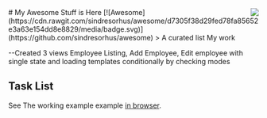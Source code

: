 <img src="icon.png" align="right" />
# My Awesome Stuff is Here [![Awesome](https://cdn.rawgit.com/sindresorhus/awesome/d7305f38d29fed78fa85652e3a63e154dd8e8829/media/badge.svg)](https://github.com/sindresorhus/awesome)
> A curated list My work

--Created 3 views Employee Listing, Add Employee, Edit employee with single state and loading templates conditionally by checking modes



## Task List
See The working example example [in browser](https://princevg.github.io/EmployeeManager/#/home/list).

